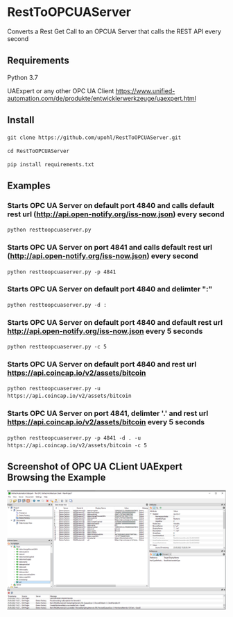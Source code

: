 # RestToOPCUAServer
Converts a Rest Get Call to an OPCUA Server that calls the REST API every second

## Requirements 

Python 3.7

UAExpert or any other OPC UA Client
https://www.unified-automation.com/de/produkte/entwicklerwerkzeuge/uaexpert.html

## Install 
`git clone https://github.com/upohl/RestToOPCUAServer.git`

`cd RestToOPCUAServer`

`pip install requirements.txt`

## Examples 
### Starts OPC UA Server on default port 4840 and calls default rest url (http://api.open-notify.org/iss-now.json) every second
`python resttoopcuaserver.py`

### Starts OPC UA Server on port 4841 and calls default rest url  (http://api.open-notify.org/iss-now.json) every second
`python resttoopcuaserver.py -p 4841`

### Starts OPC UA Server on default port 4840 and delimter ":"
`python resttoopcuaserver.py -d :`

### Starts OPC UA Server on default port 4840 and default rest url http://api.open-notify.org/iss-now.json every 5 seconds
`python resttoopcuaserver.py -c 5`

### Starts OPC UA Server on default port 4840 and rest url https://api.coincap.io/v2/assets/bitcoin
`python resttoopcuaserver.py -u https://api.coincap.io/v2/assets/bitcoin`

### Starts OPC UA Server on port 4841, delimter '.' and rest url https://api.coincap.io/v2/assets/bitcoin every 5 seconds
`python resttoopcuaserver.py -p 4841 -d . -u https://api.coincap.io/v2/assets/bitcoin -c 5`


## Screenshot of OPC UA CLient UAExpert Browsing the Example
![Screenshot of OPC UA CLient UAExpert Browsing the Example](/docs/images/screenshot1.png?raw=true "Screenshot")